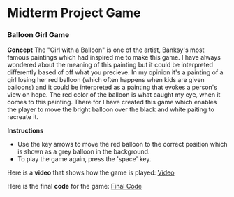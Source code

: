 # Midterm Project Game
### Balloon Girl Game

**Concept**
The "Girl with a Balloon" is one of the artist, Banksy's most famous paintings which had inspired me to make this game. I have always wondered about the meaning of this painting but it could be interpreted differently based of off what you precieve. In my opinion it's a painting of a girl losing her red balloon (which often happens when kids are given balloons) and it could be interpreted as a painting that evokes a person's view on hope.
The red color of the balloon is what caught my eye, when it comes to this painting. There for I have created this game which enables the player to move the bright balloon over the black and white paiting to recreate it.

**Instructions**
- Use the key arrows to move the red balloon to the correct position which is shown as a grey balloon in the background.
- To play the game again, press the 'space' key.

Here is a **video** that shows how the game is played:
[Video](https://github.com/SalamaAlmheiri/introToIM/blob/main/midtermProject/Video%20Final.mov)


Here is the final **code** for the game:
[Final Code](https://github.com/SalamaAlmheiri/introToIM/blob/main/midtermProject/Midterm_Game_Final_.pde)
